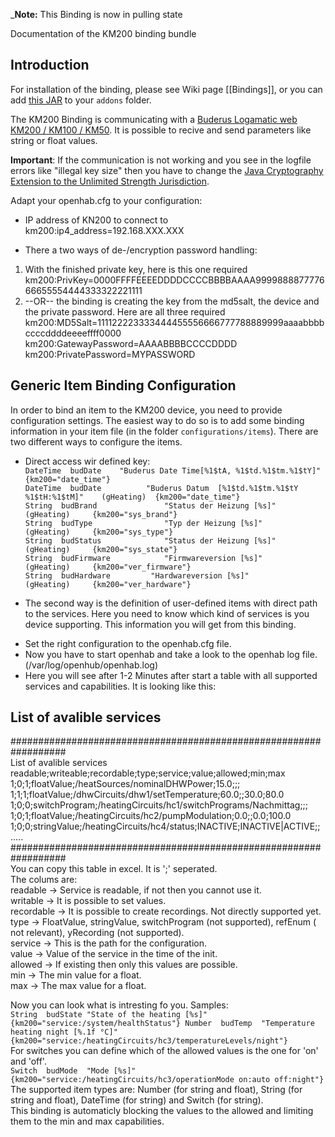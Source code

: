 _**Note:** This Binding is now in pulling state 

Documentation of the KM200 binding bundle

## Introduction

For installation of the binding, please see Wiki page [[Bindings]], or you can add [this JAR](https://openhab.ci.cloudbees.com/job/openHAB1-Addons/lastSuccessfulBuild/artifact/bundles/binding/org.openhab.binding.ddwrt/target/org.openhab.binding.ddwrt-1.9.0-SNAPSHOT.jar) to your `addons` folder.

The KM200 Binding is communicating with a [Buderus Logamatic web KM200 / KM100 / KM50](https://www.buderus.de/de/produkte/catalogue/alle-produkte/7719_gateway-logamatic-web-km200-km100-km50).
It is possible to recive and send parameters like string or float values.

**Important**: If the communication is not working and you see in the logfile errors like "illegal key size" then you have to change the [Java Cryptography Extension to the Unlimited Strength Jurisdiction](http://www.oracle.com/technetwork/java/javase/downloads/jce8-download-2133166.html). 

Adapt your openhab.cfg to your configuration:
* IP address of KN200 to connect to<BR>
    km200:ip4_address=192.168.XXX.XXX<BR>

* There a two ways of de-/encryption password handling:
1.  With the finished private key, here is this one required<BR>
    km200:PrivKey=0000FFFFEEEEDDDDCCCCBBBBAAAA999988887777666655554444333322221111<BR>
2.  --OR-- the binding is creating the key from the md5salt, the device and the private password. Here are all three required
    km200:MD5Salt=111122223333444455556666777788889999aaaabbbbccccddddeeeeffff0000<BR>
    km200:GatewayPassword=AAAABBBBCCCCDDDD<BR>
    km200:PrivatePassword=MYPASSWORD<BR>

## Generic Item Binding Configuration

In order to bind an item to the KM200 device, you need to provide configuration settings. The easiest way to do so is to add some binding information in your item file (in the folder `configurations/items`). 
There are two different ways to configure the items.<BR>
- Direct access wir defined key:<BR>
    `DateTime  budDate	  "Buderus Date Time[%1$tA, %1$td.%1$tm.%1$tY]"	{km200="date_time"}`<BR>
    `DateTime  budDate		    "Buderus Datum  [%1$td.%1$tm.%1$tY %1$tH:%1$tM]"	(gHeating)	{km200="date_time"}`<BR>
    `String  budBrand            	"Status der Heizung [%s]"     			     (gHeating) 	{km200="sys_brand"}`<BR>
    `String  budType              	"Typ der Heizung [%s]"     			     (gHeating) 	{km200="sys_type"}`<BR>
    `String  budStatus            	"Status der Heizung [%s]"     			     (gHeating) 	{km200="sys_state"}`<BR>
    `String  budFirmware        	"Firmwareversion [%s]"     			     (gHeating) 	{km200="ver_firmware"}`<BR>
    `String  budHardware         "Hardwareversion [%s]"     			     (gHeating) 	{km200="ver_hardware"}`<BR>


- The second way is the definition of user-defined items with direct path to the services. Here you need to know which kind of services is you device supporting. This information you will get from this binding.<BR>
* Set the right configuration to the openhab.cfg file.<BR>
* Now you have to start openhab and take a look to the openhab log file. (/var/log/openhub/openhab.log)<BR>
* Here you will see after 1-2 Minutes after start a table with all supported services and capabilities. It is looking like this:<BR>

## List of avalible services

##################################################################<BR>
List of avalible services<BR>
readable;writeable;recordable;type;service;value;allowed;min;max<BR>
1;0;1;floatValue;/heatSources/nominalDHWPower;15.0;;;<BR>
1;1;1;floatValue;/dhwCircuits/dhw1/setTemperature;60.0;;30.0;80.0<BR>
1;0;0;switchProgram;/heatingCircuits/hc1/switchPrograms/Nachmittag;;;<BR>
1;0;1;floatValue;/heatingCircuits/hc2/pumpModulation;0.0;;0.0;100.0<BR>
1;0;0;stringValue;/heatingCircuits/hc4/status;INACTIVE;INACTIVE|ACTIVE;;<BR>
.....<BR>
##################################################################<BR>
You can copy this table in excel. It is ';' seperated.<BR>
The colums are: <BR>
    readable -> Service is readable, if not then you cannot use it.<BR>
    writable -> It is possible to set values.<BR>
    recordable -> It is possible to create recordings. Not directly supported yet.<BR>
    type -> FloatValue, stringValue, switchProgram (not supported), refEnum ( not relevant), yRecording (not supported). <BR>
    service -> This is the path for the configuration.<BR>
    value -> Value of the service in the time of the init.<BR>
    allowed -> If existing then only this values are possible.<BR>
    min -> The min value for a float.<BR>
    max -> The max value for a float.<BR>
    
Now you can look what is intresting fo you. Samples:<BR>
`String  budState "State of the heating [%s]"  {km200="service:/system/healthStatus"}
Number	budTemp  "Temperature heating night [%.1f °C]" {km200="service:/heatingCircuits/hc3/temperatureLevels/night"}`<BR>
For switches you can define which of the allowed values is the one for 'on' and 'off'.<BR>
`Switch  budMode  "Mode [%s]" {km200="service:/heatingCircuits/hc3/operationMode on:auto off:night"}`<BR>
The supported item types are: Number (for string and float), String (for string and float), DateTime (for string) and Switch (for string). <BR>
This binding is automaticly blocking the values to the allowed and limiting them to the min and max capabilities.

